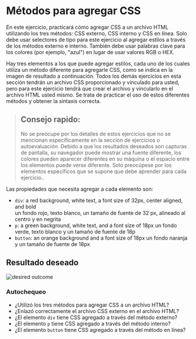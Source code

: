 # Métodos para agregar CSS
En este ejercicio, practicará cómo agregar CSS a un archivo HTML utilizando los tres métodos: CSS externo, CSS interno y CSS en línea. Solo debe usar selectores de tipo para este ejercicio al agregar estilos a través de los métodos externo e interno. También debe usar palabras clave para los colores (por ejemplo, "azul") en lugar de usar valores RGB o HEX.

Hay tres elementos a los que puede agregar estilos, cada uno de los cuales utiliza un método diferente para agregarle CSS, como se indica en la imagen de resultado a continuación. Todos los demás ejercicios en esta sección tendrán un archivo CSS proporcionado y vinculado para usted, pero para este ejercicio tendrá que crear el archivo y vincularlo en el archivo HTML usted mismo. Se trata de practicar el uso de estos diferentes métodos y obtener la sintaxis correcta.

> ## Consejo rapido:
> No se preocupe por los detalles de estos ejercicios que no se mencionan específicamente en la sección de ejercicios o autoevaluación. Debido a que los resultados deseados son capturas de pantalla, su navegador puede mostrar una fuente diferente, los colores pueden aparecer diferentes en su máquina o el espacio entre los elementos puede verse diferente. Solo preocúpese por los elementos específicos que se supone que debe aprender para cada ejercicio..

Las propiedades que necesita agregar a cada elemento son:

* `div`: a red background, white text, a font size of 32px, center aligned, and bold       
         un fondo rojo, texto blanco, un tamaño de fuente de 32 px, alineado al centro y en negrita
* `p`: a green background, white text, and a font size of 18px
        un fondo verde, texto blanco y un tamaño de fuente de 18p
* `button`: an orange background and a font size of 18px
            un fondo naranja y un tamaño de fuente de 18px

## Resultado deseado
![desired outcome](./desired-outcome.png)


### Autochequeo
- ¿Utilizó los tres métodos para agregar CSS a un archivo HTML?
- ¿Enlazó correctamente el archivo CSS externo en el archivo HTML?
- ¿El elemento `div` tiene CSS agregado a través del método externo?
- ¿El elemento `p` tiene CSS agregado a través del método interno?
- ¿El elemento `button` tiene CSS agregado a través del método en línea?
